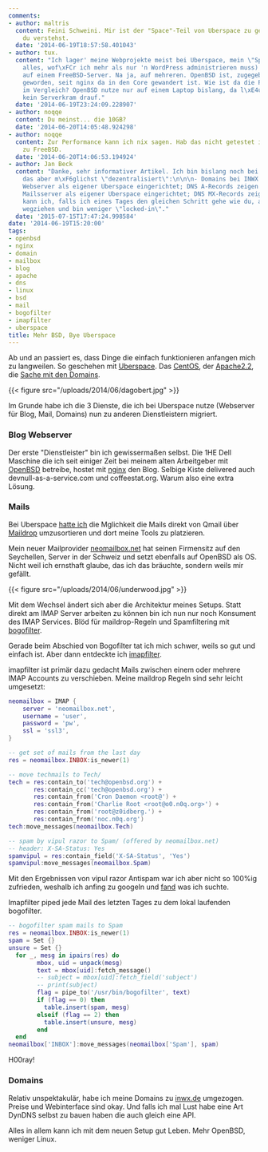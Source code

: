 ```yaml
---
comments:
- author: maltris
  content: Feini Schweini. Mir ist der "Space"-Teil von Uberspace zu gering, wenn
    du verstehst.
  date: '2014-06-19T18:57:58.401043'
- author: tux.
  content: "Ich lager' meine Webprojekte meist bei Uberspace, mein \"Spielzeug\" (also
    alles, wof\xFCr ich mehr als nur 'n WordPress administrieren muss) liegt aber
    auf einem FreeBSD-Server. Na ja, auf mehreren. OpenBSD ist, zugegeben, interessant
    geworden, seit nginx da in den Core gewandert ist. Wie ist da die Performance
    im Vergleich? OpenBSD nutze nur auf einem Laptop bislang, da l\xE4uft nat\xFCrlich
    kein Serverkram drauf."
  date: '2014-06-19T23:24:09.228907'
- author: noqqe
  content: Du meinst... die 10GB?
  date: '2014-06-20T14:05:48.924298'
- author: noqqe
  content: Zur Performance kann ich nix sagen. Hab das nicht getestet im Vergleich
    zu FreeBSD.
  date: '2014-06-20T14:06:53.194924'
- author: Jan Beck
  content: "Danke, sehr informativer Artikel. Ich bin bislang noch bei Uberspace habe
    das aber m\xF6glichst \"dezentralisiert\":\n\n\n- Domains bei INWX registriert\n\n\n-
    Webserver als eigener Uberspace eingerichtet; DNS A-Records zeigen hierher\n\n\n-
    Mailsserver als eigener Uberspace eingerichtet; DNS MX-Records zeigen hierher\n\nSo
    kann ich, falls ich eines Tages den gleichen Schritt gehe wie du, alles einzeln
    wegziehen und bin weniger \"locked-in\"."
  date: '2015-07-15T17:47:24.998584'
date: '2014-06-19T15:20:00'
tags:
- openbsd
- nginx
- domain
- mailbox
- blog
- apache
- dns
- linux
- bsd
- mail
- bogofilter
- imapfilter
- uberspace
title: Mehr BSD, Bye Uberspace
---
```


Ab und an passiert es, dass Dinge die einfach funktionieren anfangen mich
zu langweilen.  So geschehen mit [Uberspace](http://uberspace.de). Das
[CentOS](http://centos.org), der [Apache2.2](http://httpd.apache.org/), die
[Sache mit den Domains](https://wiki.uberspace.de/philosophy:domains).

{{< figure src="/uploads/2014/06/dagobert.jpg" >}}

Im Grunde habe ich die 3 Dienste, die ich bei Uberspace nutze (Webserver für Blog,
Mail, Domains) nun zu anderen Dienstleistern migriert.

### Blog Webserver

Der erste "Dienstleister" bin ich gewissermaßen selbst. Die 1HE Dell
Maschine die ich seit einiger Zeit bei meinem alten Arbeitgeber mit
[OpenBSD](http://openbsd.org) betreibe, hostet mit
[nginx](http://nginx.org) den Blog. Selbige Kiste delivered auch
devnull-as-a-service.com und coffeestat.org. Warum also eine extra Lösung.

### Mails

Bei Uberspace [hatte ich](https://noqqe.de/blog/2013/10/26/spammer-vs-statistik-mit-bogofilter/)
die Mglichkeit die Mails direkt von Qmail über
[Maildrop](http://www.courier-mta.org/maildrop/) umzusortieren und dort
meine Tools zu platzieren.

Mein neuer Mailprovider [neomailbox.net](https://neomailbox.net) hat seinen
Firmensitz auf den Seychellen, Server in der Schweiz und setzt ebenfalls
auf OpenBSD als OS.  Nicht weil ich ernsthaft glaube, das ich das bräuchte,
sondern weils mir gefällt.

{{< figure src="/uploads/2014/06/underwood.jpg" >}}

Mit dem Wechsel ändert sich aber die Architektur meines Setups. Statt
direkt am IMAP Server arbeiten zu können bin ich nun nur noch Konsument des
IMAP Services.  Blöd für maildrop-Regeln und Spamfiltering mit
[bogofilter](http://bogofilter.sourceforge.net/).

Gerade beim Abschied von Bogofilter tat ich mich schwer, weils so gut und
einfach ist. Aber dann entdeckte ich
[imapfilter](https://github.com/lefcha/imapfilter).

imapfilter ist primär dazu gedacht Mails zwischen einem oder mehrere IMAP
Accounts zu verschieben.  Meine maildrop Regeln sind sehr leicht umgesetzt:

``` lua
neomailbox = IMAP {
    server = 'neomailbox.net',
    username = 'user',
    password = 'pw',
    ssl = 'ssl3',
}

-- get set of mails from the last day
res = neomailbox.INBOX:is_newer(1)

-- move techmails to Tech/
tech = res:contain_to('tech@openbsd.org') +
       res:contain_cc('tech@openbsd.org') +
       res:contain_from('Cron Daemon <root@') +
       res:contain_from('Charlie Root <root@o0.n0q.org>') +
       res:contain_from('root@z0idberg.') +
       res:contain_from('noc.n0q.org')
tech:move_messages(neomailbox.Tech)

-- spam by vipul razor to Spam/ (offered by neomailbox.net)
-- header: X-SA-Status: Yes
spamvipul = res:contain_field('X-SA-Status', 'Yes')
spamvipul:move_messages(neomailbox.Spam)
```

Mit den Ergebnissen von vipul razor Antispam war ich aber nicht so 100%ig
zufrieden, weshalb ich anfing zu googeln und
[fand](https://gist.github.com/battlemidget/5758764) was ich suchte.

Imapfilter piped jede Mail des letzten Tages zu dem lokal laufenden
bogofilter.

``` lua
-- bogofilter spam mails to Spam
res = neomailbox.INBOX:is_newer(1)
spam = Set {}
unsure = Set {}
  for _, mesg in ipairs(res) do
        mbox, uid = unpack(mesg)
        text = mbox[uid]:fetch_message()
        -- subject = mbox[uid]:fetch_field('subject')
        -- print(subject)
        flag = pipe_to('/usr/bin/bogofilter', text)
        if (flag == 0) then
          table.insert(spam, mesg)
        elseif (flag == 2) then
          table.insert(unsure, mesg)
        end
  end
neomailbox['INBOX']:move_messages(neomailbox['Spam'], spam)
```

H00ray!

### Domains

Relativ unspektakulär, habe ich meine Domains zu
[inwx.de](https://www.inwx.com/en) umgezogen.  Preise und Webinterface sind
okay. Und falls ich mal Lust habe eine Art DynDNS selbst zu bauen haben die
auch gleich eine API.

Alles in allem kann ich mit dem neuen Setup gut Leben. Mehr OpenBSD,
weniger Linux.
